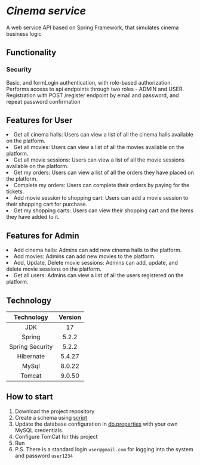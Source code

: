 *<h1> Cinema service </h1>*
<p>A web service API based on Spring Framework, that simulates cinema business logic</p>

<h2> Functionality </h2> 
<h3> Security</h3>
<p>Basic, and formLogin authentication, with role-based authorization. 
Performs access to api endpoints through two roles - ADMIN and USER. Registration with POST 
/register endpoint by email and password, and repeat password confirmation</p>

<h2> Features for User</h2>

<li>Get all cinema halls: Users can view a list of all the cinema halls available on the 
platform.
<li>Get all movies: Users can view a list of all the movies available on the platform.
<li>Get all movie sessions: Users can view a list of all the movie sessions available on the platform.
<li>Get my orders: Users can view a list of all the orders they have placed on the platform.
<li>Complete my orders: Users can complete their orders by paying for the tickets.
<li>Add movie session to shopping cart: Users can add a movie session to their shopping cart for purchase.
<li>Get my shopping carts: Users can view their shopping cart and the items they have added to it.


<h2> Features for Admin</h2>
<li>Add cinema halls: Admins can add new cinema halls to the platform.</li>
<li>Add movies: Admins can add new movies to the platform.</li>
<li>Add, Update, Delete movie sessions: Admins can add, update, and delete movie sessions on the platform.</li>
<li>Get all users: Admins can view a list of all the users registered on the platform.</li>

<h2> Technology </h2>

|   Technology	    | Version |
|:----------------:|:-------:|
|       JDK	       |   17    |
|     Spring	      |  5.2.2  |
| Spring Security	 |  5.2.2  |
|   Hibernate 	    | 5.4.27  |
|     MySql 	      | 8.0.22  |
|     Tomcat	      | 9.0.50  |

<h2> How to start</h2>
<ol>
<li>Download the project repository</li>
<li>Create a schema using <a href="https://github.com/SoulARC/cinema-service/blob/main/src/main/resources/init-db.sql#L9">script</a></li>
<li>Update the database configuration in <a href="https://github.com/SoulARC/cinema-service/blob/main/src/main/resources/init-db.sql#L9">db.properties</a> with your own MySQL credentials.</li>
<li>Configure TomCat for this project</li>
<li>Run</li>
<li>P.S. There is a standard login <code>user@gmail.com</code> for logging into the system
  and password <code>user1234</code></li>
</ol>

